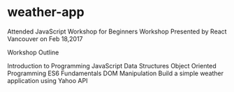 # weather-app

Attended JavaScript Workshop for Beginners Workshop Presented by React Vancouver on Feb 18,2017

Workshop Outline

Introduction to Programming
JavaScript Data Structures
Object Oriented Programming
ES6 Fundamentals
DOM Manipulation
Build a simple weather application using Yahoo API

